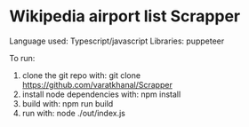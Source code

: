 # Wikipedia airport list Scrapper

Language used: Typescript/javascript
Libraries: puppeteer


To run:
1. clone the git repo with: git clone https://github.com/varatkhanal/Scrapper
2. install node dependencies with: npm install
3. build with: npm run build
4. run with: node ./out/index.js

